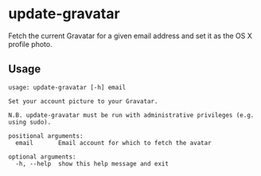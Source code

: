 update-gravatar
===============

Fetch the current Gravatar for a given email address and set it as the OS X profile photo.

Usage
-----

```
usage: update-gravatar [-h] email

Set your account picture to your Gravatar.

N.B. update-gravatar must be run with administrative privileges (e.g. using sudo).

positional arguments:
  email       Email account for which to fetch the avatar

optional arguments:
  -h, --help  show this help message and exit
```
